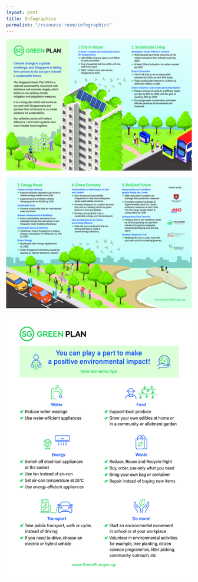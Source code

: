 ```yaml
---
layout: post
title: Infographics
permalink: "/resource-room/infographics"
---
```



![overview](/resources/sgp_overview_p1.jpg)  



![](/resources/sgp_overview_p2.jpg)  



![](/resources/sgp_actionables.jpg)  